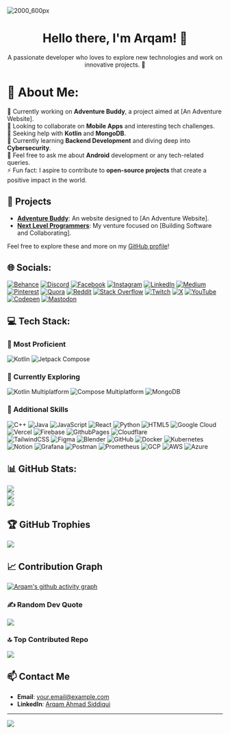 ![2000_600px](https://user-images.githubusercontent.com/62327688/230877301-70600165-5aba-4091-998b-c76af3cf0b27.gif)

<h1 align="center">Hello there, I'm Arqam! 👋</h1>
<p align="center">
  A passionate developer who loves to explore new technologies and work on innovative projects. 🚀
</p>

# 💫 About Me:
🔭 Currently working on **Adventure Buddy**, a project aimed at [An Adventure Website].<br>
👯 Looking to collaborate on **Mobile Apps** and interesting tech challenges.<br>
🤝 Seeking help with **Kotlin** and **MongoDB**.<br>
🌱 Currently learning **Backend Development** and diving deep into **Cybersecurity**.<br>
💬 Feel free to ask me about **Android** development or any tech-related queries.<br>
⚡ Fun fact: I aspire to contribute to **open-source projects** that create a positive impact in the world.

## 🚀 Projects
- **[Adventure Buddy](https://theadventurebuddy.in)**: An website designed to [An Adventure Website]. 
- **[Next Level Programmers](https://github.com/orgs/Next-Level-Programmers)**: My venture focused on [Building Software and Collaborating].

Feel free to explore these and more on my [GitHub profile](https://github.com/arqam365)!

## 🌐 Socials:
[![Behance](https://img.shields.io/badge/Behance-1769ff?logo=behance&logoColor=white)](https://behance.net/arqam365) 
[![Discord](https://img.shields.io/badge/Discord-%237289DA.svg?logo=discord&logoColor=white)](https://discord.gg/arqam365) 
[![Facebook](https://img.shields.io/badge/Facebook-%231877F2.svg?logo=Facebook&logoColor=white)](https://facebook.com/arqam365) 
[![Instagram](https://img.shields.io/badge/Instagram-%23E4405F.svg?logo=Instagram&logoColor=white)](https://instagram.com/arqam365) 
[![LinkedIn](https://img.shields.io/badge/LinkedIn-%230077B5.svg?logo=linkedin&logoColor=white)](https://linkedin.com/in/arqam365) 
[![Medium](https://img.shields.io/badge/Medium-12100E?logo=medium&logoColor=white)](https://medium.com/@arqam365) 
[![Pinterest](https://img.shields.io/badge/Pinterest-%23E60023.svg?logo=Pinterest&logoColor=white)](https://pinterest.com/arqam365) 
[![Quora](https://img.shields.io/badge/Quora-%23B92B27.svg?logo=Quora&logoColor=white)](https://quora.com/profile/Arqam-Ahmad-9) 
[![Reddit](https://img.shields.io/badge/Reddit-%23FF4500.svg?logo=Reddit&logoColor=white)](https://reddit.com/user/arqam365) 
[![Stack Overflow](https://img.shields.io/badge/-Stackoverflow-FE7A16?logo=stack-overflow&logoColor=white)]([https://stackoverflow.com/users/arqam365](https://stackoverflow.com/users/15816773/arqam-ahmad-siddiqui)) 
[![Twitch](https://img.shields.io/badge/Twitch-%239146FF.svg?logo=Twitch&logoColor=white)](https://twitch.tv/arqam365) 
[![X](https://img.shields.io/badge/X-black.svg?logo=X&logoColor=white)](https://x.com/arqam365) 
[![YouTube](https://img.shields.io/badge/YouTube-%23FF0000.svg?logo=YouTube&logoColor=white)](https://youtube.com/@arqam365) 
[![Codepen](https://img.shields.io/badge/Codepen-000000?style=for-the-badge&logo=codepen&logoColor=white)](https://codepen.io/arqam365) 
[![Mastodon](https://img.shields.io/badge/-MASTODON-%232B90D9?style=for-the-badge&logo=mastodon&logoColor=white)](https://mastodon.social/@arqam365) 

## 💻 Tech Stack:
### 🌟 Most Proficient
![Kotlin](https://img.shields.io/badge/kotlin-%237F52FF.svg?style=flat&logo=kotlin&logoColor=white)
![Jetpack Compose](https://img.shields.io/badge/Jetpack%20Compose-%2300C3F2.svg?style=flat&logo=jetpack-compose&logoColor=white)

### 🚀 Currently Exploring
![Kotlin Multiplatform](https://img.shields.io/badge/Kotlin%20Multiplatform-%237F52FF.svg?style=flat&logo=kotlin&logoColor=white)
![Compose Multiplatform](https://img.shields.io/badge/Compose%20Multiplatform-%2300C3F2.svg?style=flat&logo=kotlin&logoColor=white)
![MongoDB](https://img.shields.io/badge/MongoDB-%234ea94b.svg?style=flat&logo=mongodb&logoColor=white)

### 🔧 Additional Skills
![C++](https://img.shields.io/badge/c++-%2300599C.svg?style=flat&logo=c%2B%2B&logoColor=white) 
![Java](https://img.shields.io/badge/java-%23ED8B00.svg?style=flat&logo=openjdk&logoColor=white) 
![JavaScript](https://img.shields.io/badge/javascript-%23323330.svg?style=flat&logo=javascript&logoColor=%23F7DF1E) 
![React](https://img.shields.io/badge/react-%2320232a.svg?style=flat&logo=react&logoColor=%2361DAFB)
![Python](https://img.shields.io/badge/python-3670A0?style=flat&logo=python&logoColor=ffdd54) 
![HTML5](https://img.shields.io/badge/html5-%23E34F26.svg?style=flat&logo=html5&logoColor=white) 
![Google Cloud](https://img.shields.io/badge/GoogleCloud-%234285F4.svg?style=flat&logo=google-cloud&logoColor=white) 
![Vercel](https://img.shields.io/badge/vercel-%23000000.svg?style=flat&logo=vercel&logoColor=white) 
![Firebase](https://img.shields.io/badge/firebase-%23039BE5.svg?style=flat&logo=firebase) 
![GithubPages](https://img.shields.io/badge/github%20pages-121013?style=flat&logo=github&logoColor=white) 
![Cloudflare](https://img.shields.io/badge/Cloudflare-F38020?style=flat&logo=Cloudflare&logoColor=white)  
![TailwindCSS](https://img.shields.io/badge/tailwindcss-%2338B2AC.svg?style=flat&logo=tailwind-css&logoColor=white) 
![Figma](https://img.shields.io/badge/figma-%23F24E1E.svg?style=flat&logo=figma&logoColor=white) 
![Blender](https://img.shields.io/badge/blender-%23F5792A.svg?style=flat&logo=blender&logoColor=white) 
![GitHub](https://img.shields.io/badge/github-%23121011.svg?style=flat&logo=github&logoColor=white) 
![Docker](https://img.shields.io/badge/docker-%230db7ed.svg?style=flat&logo=docker&logoColor=white) 
![Kubernetes](https://img.shields.io/badge/kubernetes-%23326ce5.svg?style=flat&logo=kubernetes&logoColor=white) 
![Notion](https://img.shields.io/badge/Notion-%23000000.svg?style=flat&logo=notion&logoColor=white) 
![Grafana](https://img.shields.io/badge/grafana-%23F46800.svg?style=flat&logo=grafana&logoColor=white) 
![Postman](https://img.shields.io/badge/Postman-FF6C37?style=flat&logo=postman&logoColor=white) 
![Prometheus](https://img.shields.io/badge/Prometheus-E6522C?style=flat&logo=Prometheus&logoColor=white) 
![GCP](https://img.shields.io/badge/GCP-%234285F4.svg?style=flat&logo=google-cloud&logoColor=white)
![AWS](https://img.shields.io/badge/AWS-%23FF9900.svg?style=flat&logo=amazon-aws&logoColor=white)
![Azure](https://img.shields.io/badge/Azure-%23008AD7.svg?style=flat&logo=microsoft-azure&logoColor=white)

## 📊 GitHub Stats:
![](https://github-readme-stats.vercel.app/api?username=arqam365&theme=merko&hide_border=false&include_all_commits=true&count_private=true)<br/>
![](https://github-readme-streak-stats.herokuapp.com/?user=arqam365&theme=merko&hide_border=false)<br/>
![](https://github-readme-stats.vercel.app/api/top-langs/?username=arqam365&theme=merko&hide_border=false&include_all_commits=true&count_private=true&layout=compact)

## 🏆 GitHub Trophies
![](https://github-profile-trophy.vercel.app/?username=arqam365&theme=radical&no-frame=false&no-bg=false&margin-w=4)

## 📈 Contribution Graph
[![Arqam's github activity graph](https://github-readme-activity-graph.vercel.app/graph?username=arqam365&bg_color=0b0f0b&color=aed53a&line=aed53a&point=1eff00&area=true&hide_border=true)](https://github.com/ashutosh00710/github-readme-activity-graph)

### ✍️ Random Dev Quote
![](https://quotes-github-readme.vercel.app/api?type=horizontal&theme=radical)

### 🔝 Top Contributed Repo
![](https://github-contributor-stats.vercel.app/api?username=arqam365&limit=5&theme=dark&combine_all_yearly_contributions=true)

## 📫 Contact Me
- **Email**: [your.email@example.com](mailto:arqamahmad365.au@gmail.com)
- **LinkedIn**: [Arqam Ahmad Siddiqui](https://linkedin.com/in/arqam365)

---
[![](https://visitcount.itsvg.in/api?id=arqam365&icon=5&color=5)](https://visitcount.itsvg.in)
